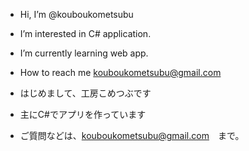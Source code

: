 - Hi, I’m @kouboukometsubu
- I’m interested in C# application.
- I’m currently learning web app.
- How to reach me kouboukometsubu@gmail.com

- はじめまして、工房こめつぶです
- 主にC#でアプリを作っています
- ご質問などは、kouboukometsubu@gmail.com　まで。

<!---
kouboukometsubu/kouboukometsubu is a ✨ special ✨ repository because its `README.md` (this file) appears on your GitHub profile.
You can click the Preview link to take a look at your changes.
--->
